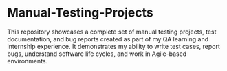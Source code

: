 # Manual-Testing-Projects
This repository showcases a complete set of manual testing projects, test documentation, and bug reports created as part of my QA learning and internship experience. It demonstrates my ability to write test cases, report bugs, understand software life cycles, and work in Agile-based environments.
